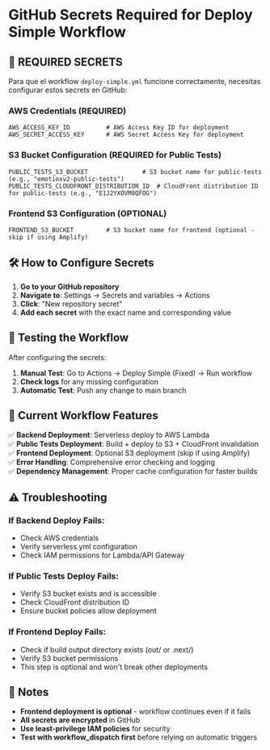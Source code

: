# GitHub Secrets Required for Deploy Simple Workflow

## 🔐 REQUIRED SECRETS

Para que el workflow `deploy-simple.yml` funcione correctamente, necesitas configurar estos secrets en GitHub:

### **AWS Credentials (REQUIRED)**
```
AWS_ACCESS_KEY_ID          # AWS Access Key ID for deployment
AWS_SECRET_ACCESS_KEY      # AWS Secret Access Key for deployment
```

### **S3 Bucket Configuration (REQUIRED for Public Tests)**
```
PUBLIC_TESTS_S3_BUCKET               # S3 bucket name for public-tests (e.g., "emotioxv2-public-tests")
PUBLIC_TESTS_CLOUDFRONT_DISTRIBUTION_ID  # CloudFront distribution ID for public-tests (e.g., "E1J2YXOVM8QFOG")
```

### **Frontend S3 Configuration (OPTIONAL)**
```
FRONTEND_S3_BUCKET         # S3 bucket name for frontend (optional - skip if using Amplify)
```

## 🛠️ How to Configure Secrets

1. **Go to your GitHub repository**
2. **Navigate to**: Settings → Secrets and variables → Actions
3. **Click**: "New repository secret"
4. **Add each secret** with the exact name and corresponding value

## 🧪 Testing the Workflow

After configuring the secrets:

1. **Manual Test**: Go to Actions → Deploy Simple (Fixed) → Run workflow
2. **Check logs** for any missing configuration
3. **Automatic Test**: Push any change to main branch

## 🎯 Current Workflow Features

✅ **Backend Deployment**: Serverless deploy to AWS Lambda  
✅ **Public Tests Deployment**: Build + deploy to S3 + CloudFront invalidation  
✅ **Frontend Deployment**: Optional S3 deployment (skip if using Amplify)  
✅ **Error Handling**: Comprehensive error checking and logging  
✅ **Dependency Management**: Proper cache configuration for faster builds  

## ⚠️ Troubleshooting

### If Backend Deploy Fails:
- Check AWS credentials
- Verify serverless.yml configuration
- Check IAM permissions for Lambda/API Gateway

### If Public Tests Deploy Fails:
- Verify S3 bucket exists and is accessible
- Check CloudFront distribution ID
- Ensure bucket policies allow deployment

### If Frontend Deploy Fails:
- Check if build output directory exists (out/ or .next/)
- Verify S3 bucket permissions
- This step is optional and won't break other deployments

## 📝 Notes

- **Frontend deployment is optional** - workflow continues even if it fails
- **All secrets are encrypted** in GitHub
- **Use least-privilege IAM policies** for security
- **Test with workflow_dispatch first** before relying on automatic triggers